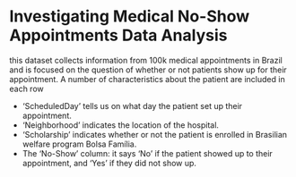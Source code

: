 # Investigating Medical No-Show Appointments Data Analysis
this dataset collects information from 100k medical appointments in Brazil and is focused on the question of whether or not patients show up for their appointment. A number of characteristics about the patient are included in each row

- ‘ScheduledDay’ tells us on what day the patient set up their appointment.
- ‘Neighborhood’ indicates the location of the hospital.
- ‘Scholarship’ indicates whether or not the patient is enrolled in Brasilian welfare program Bolsa Família.
- The ‘No-Show’ column: it says ‘No’ if the patient showed up to their appointment, and ‘Yes’ if they did not show up.
